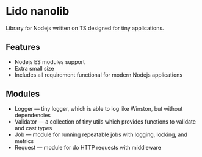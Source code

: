 # Lido nanolib

Library for Nodejs written on TS designed for tiny applications.

## Features

- Nodejs ES modules support
- Extra small size
- Includes all requirement functional for modern Nodejs applications

## Modules

- Logger — tiny logger, which is able to log like Winston, but without dependencies
- Validator — a collection of tiny utils which provides functions to validate and cast types
- Job — module for running repeatable jobs with logging, locking, and metrics
- Request — module for do HTTP requests with middleware
